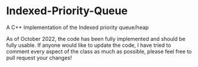 # Indexed-Priority-Queue
A C++ Implementation of the Indexed priority queue/heap

As of October 2022, the code has been fully implemented and should be fully usable. If anyone would like to update the code, I have tried to comment every aspect of the class as much as possible, please feel free to pull request your changes!
